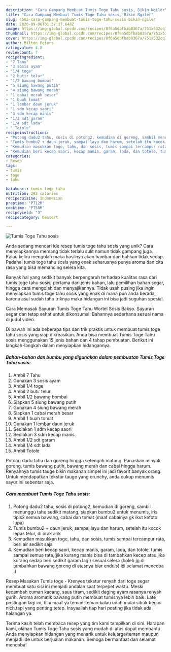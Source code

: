 ```yaml
---
description: "Cara Gampang Membuat Tumis Toge Tahu sosis, Bikin Ngiler"
title: "Cara Gampang Membuat Tumis Toge Tahu sosis, Bikin Ngiler"
slug: 4505-cara-gampang-membuat-tumis-toge-tahu-sosis-bikin-ngiler
date: 2020-09-06T01:37:17.648Z
image: https://img-global.cpcdn.com/recipes/8f6a5dbfbab8367a/751x532cq70/tumis-toge-tahu-sosis-foto-resep-utama.jpg
thumbnail: https://img-global.cpcdn.com/recipes/8f6a5dbfbab8367a/751x532cq70/tumis-toge-tahu-sosis-foto-resep-utama.jpg
cover: https://img-global.cpcdn.com/recipes/8f6a5dbfbab8367a/751x532cq70/tumis-toge-tahu-sosis-foto-resep-utama.jpg
author: Milton Peters
ratingvalue: 4.8
reviewcount: 7
recipeingredient:
- "7 Tahu"
- "3 sosis ayam"
- "1/4 toge"
- "2 butir telur"
- "1/2 bawang bombai"
- "5 siung bawang putih"
- "4 siung bawang merah"
- "1 cabai merah besar"
- "1 buah tomat"
- "1 lembar daun jeruk"
- "1 sdm kecap saori"
- "3 sdm kecap manis"
- "1/2 sdt garam"
- "1/4 sdt lada"
- " Totole"
recipeinstructions:
- "Potong dadu2 tahu, sosis di potong2, kemudian di goreng, sambil menunggu tahu sedikit matang, siapkan bumbu2 untuk menumis, iris tipis2 semua bawang, cabai dan tomat (maaf cabainya gk ikut kefoto lupa)"
- "Tumis bumbu2 + daun jeruk, sampai layu dan harum, setelah itu kocok lepas telur, di orak arik"
- "Kemudian masukkan toge, tahu, dan sosis, tumis sampai tercampur rata, beri air sedikit saja"
- "Kemudian beri kecap saori, kecap manis, garam, lada, dan totole, tumis sampai semua rata,(jika kurang manis bisa di tambahkan kecep atau jika kurang sedap beri sedikit garam lagi) sesuai selera (boleh jg di tambahkan bawang goreng di atasnya biar enduls) 😍 selamat mencoba :)"
categories:
- Resep
tags:
- tumis
- toge
- tahu

katakunci: tumis toge tahu 
nutrition: 293 calories
recipecuisine: Indonesian
preptime: "PT12M"
cooktime: "PT58M"
recipeyield: "3"
recipecategory: Dessert

---
```



![Tumis Toge Tahu sosis](https://img-global.cpcdn.com/recipes/8f6a5dbfbab8367a/751x532cq70/tumis-toge-tahu-sosis-foto-resep-utama.jpg)

Anda sedang mencari ide resep tumis toge tahu sosis yang unik? Cara menyiapkannya memang tidak terlalu sulit namun tidak gampang juga. Kalau keliru mengolah maka hasilnya akan hambar dan bahkan tidak sedap. Padahal tumis toge tahu sosis yang enak seharusnya punya aroma dan cita rasa yang bisa memancing selera kita.

Banyak hal yang sedikit banyak berpengaruh terhadap kualitas rasa dari tumis toge tahu sosis, pertama dari jenis bahan, lalu pemilihan bahan segar, hingga cara mengolah dan menyajikannya. Tidak usah pusing jika ingin menyiapkan tumis toge tahu sosis yang enak di mana pun anda berada, karena asal sudah tahu triknya maka hidangan ini bisa jadi suguhan spesial.

Cara Memasak Sayuran Tumis Toge Tahu Wortel Sosis Bakso. Sayuran segar dan tetap sehat untuk dikonsumsi. Bahannya sederhana sesuai nama di judul video.


Di bawah ini ada beberapa tips dan trik praktis untuk membuat tumis toge tahu sosis yang siap dikreasikan. Anda bisa membuat Tumis Toge Tahu sosis menggunakan 15 jenis bahan dan 4 tahap pembuatan. Berikut ini langkah-langkah dalam menyiapkan hidangannya.

<!--inarticleads1-->

##### Bahan-bahan dan bumbu yang digunakan dalam pembuatan Tumis Toge Tahu sosis:

1. Ambil 7 Tahu
1. Gunakan 3 sosis ayam
1. Ambil 1/4 toge
1. Ambil 2 butir telur
1. Ambil 1/2 bawang bombai
1. Siapkan 5 siung bawang putih
1. Gunakan 4 siung bawang merah
1. Siapkan 1 cabai merah besar
1. Ambil 1 buah tomat
1. Gunakan 1 lembar daun jeruk
1. Sediakan 1 sdm kecap saori
1. Sediakan 3 sdm kecap manis
1. Ambil 1/2 sdt garam
1. Ambil 1/4 sdt lada
1. Ambil  Totole


Potong dadu tahu dan goreng hingga setengah matang. Panaskan minyak goreng, tumis bawang putih, bawang merah dan cabai hingga harum. Renyahnya tumis tauge bikin makanan simpel ini jadi favorit banyak orang. Untuk mendapatkan tekstur tauge yang crunchy, anda cukup menumis sayur ini sebentar saja. 

<!--inarticleads2-->

##### Cara membuat Tumis Toge Tahu sosis:

1. Potong dadu2 tahu, sosis di potong2, kemudian di goreng, sambil menunggu tahu sedikit matang, siapkan bumbu2 untuk menumis, iris tipis2 semua bawang, cabai dan tomat (maaf cabainya gk ikut kefoto lupa)
1. Tumis bumbu2 + daun jeruk, sampai layu dan harum, setelah itu kocok lepas telur, di orak arik
1. Kemudian masukkan toge, tahu, dan sosis, tumis sampai tercampur rata, beri air sedikit saja
1. Kemudian beri kecap saori, kecap manis, garam, lada, dan totole, tumis sampai semua rata,(jika kurang manis bisa di tambahkan kecep atau jika kurang sedap beri sedikit garam lagi) sesuai selera (boleh jg di tambahkan bawang goreng di atasnya biar enduls) 😍 selamat mencoba :)


Resep Masakan Tumis toge - Krenyes tekstur renyah dari toge segar membuat satu sisi ini menjadi andalan saat terpepet waktu. Meski kecambah cuman kacang, saus tiram, sedikit daging ayam rasanya renyah gurih. Aroma aromatik bawang putih membuat tumisnya lebih baik. Late postingan lagi ini, hihi.maaf ya teman-teman.kalau udah mulai sibuk begini nich.tapi yang penting.tetep. Insyaallah tiap hari posting jika tidak ada halangan ya. 

Terima kasih telah membaca resep yang tim kami tampilkan di sini. Harapan kami, olahan Tumis Toge Tahu sosis yang mudah di atas dapat membantu Anda menyiapkan hidangan yang menarik untuk keluarga/teman maupun menjadi ide untuk berjualan makanan. Semoga bermanfaat dan selamat mencoba!
